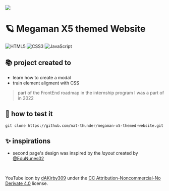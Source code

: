 <a href="https://github.com/nat-thunder/megaman-x5-themed-website/blob/main/README-ptbr.md"><img src="https://img.shields.io/badge/%20🇧🇷%20LER%20EM%20PT&#8208;BR-yellow.svg?style=for-the-badge"></a>

# 🪐 Megaman X5 themed Website
![HTML5](https://img.shields.io/badge/html5-%23E34F26.svg?style=for-the-badge&logo=html5&logoColor=white)
![CSS3](https://img.shields.io/badge/css3-%231572B6.svg?style=for-the-badge&logo=css3&logoColor=white)
![JavaScript](https://img.shields.io/badge/javascript-%23323330.svg?style=for-the-badge&logo=javascript&logoColor=%23F7DF1E)


## 📚 project created to
  - learn how to create a modal 
  - train element aligment with CSS
> part of the FrontEnd roadmap in the internship program I was a part of in 2022

## 📑 how to test it
  ```
  git clone https://github.com/nat-thunder/megaman-x5-themed-website.git
  ```
  
## ✨ inspirations
  - second page's design was inspired by the *layout* created by [@EduNunes02](https://github.com/EduNunes02) 

<br>

YouTube icon by [dAKirby309](https://www.iconarchive.com/show/simply-styled-icons-by-dakirby309/YouTube-icon.html) under the [CC Attribution-Noncommercial-No Derivate 4.0](https://creativecommons.org/licenses/by-nc-nd/4.0/) license.
